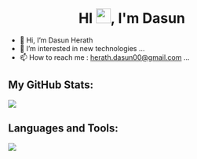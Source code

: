 <h1 align="center"> HI <img src="https://raw.githubusercontent.com/MartinHeinz/MartinHeinz/master/wave.gif" width="30px" height="30px">, I'm Dasun </h1>

- 👋 Hi, I’m Dasun Herath
- 👀 I’m interested in new technologies ...
- 📫 How to reach me : herath.dasun00@gmail.com ...


## My GitHub Stats:
<img 
   src="https://github-readme-stats.vercel.app/api?username=dasunherath10&show_icons=true&theme=codeSTACKr" 
/>

## Languages and Tools:
<img 
   src="https://github-readme-stats.vercel.app/api/top-langs/?username=dasunherath10&show_icons=true&theme=codeSTACKr&layout=compact" 
/>

